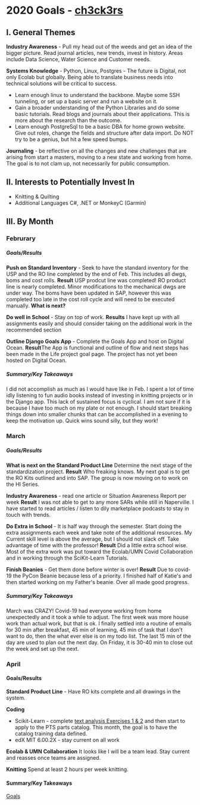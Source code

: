 # 2020 Goals - [ch3ck3rs](https://github.com/ch3ck3rs)

## I. General Themes

**Industry Awareness** - Pull my head out of the weeds and get an idea of the bigger picture.  Read journal articles, new trends, invest in history.  Areas include Data Science, Water Science and Customer needs. 

**Systems Knowledge** - Python, Linux, Postgres - The future is Digital, not only Ecolab but globally.  Being able to translate business needs into technical solutions will be critical to success.  
* Learn enough linux to understand the backbone.  Maybe some SSH tunneling, or set up a basic server and run a website on it. 
* Gain a broader understanding of the Python Libraries and do some basic tutorials.  Read blogs and journals about their applications.  This is more about the research than the outcome.
* Learn enough PostgreSql to be a basic DBA for home grown website.  Give out roles, change the fields and structure after data import.  Do NOT try to be a genius, but hit a few speed bumps. 

**Journaling** - be reflective on all the changes and new challenges that are arising from start a masters, moving to a new state and working from home.  The goal is to not clam up, not necessarily for public consumption. 

## II. Interests to Potentially Invest In

* Knitting & Quilting
* Additional Languages C#, .NET or MonkeyC (Garmin)

## III. By Month

### Februrary

##### Goals/Results

**Push on Standard Inventory** - Seek to have the standard inventory for the USP and the RO line completed by the end of Feb.  This includes all dwgs, boms and cost rolls.   **Result** USP prodcut line was completed! RO product line is nearly completed. Minor modifications to the mechanical dwgs are under way.  The boms have been updated in SAP, however this was completed too late in the cost roll cycle and will need to be executed manually. **What is next?**

**Do well in School** - Stay on top of work.  **Results** I have kept up with all assignments easily and should consider taking on the additional work in the recommended section

**Outline Django Goals App** - Complete the Goals App and host on Digital Ocean.  **Result**The App is functional and outline of flow and next steps has been made in the Life project goal page.  The project has not yet been hosted on Digital Ocean.

##### Summary/Key Takeaways

I did not accomplish as much as I would have like in Feb.  I spent a lot of time idly listening to fun audio books instead of investing in knitting projects or in the Django app.  This lack of sustained focus is cyclical.  I am not sure if it is because I have too much on my plate or not enough.  I should start breaking things down into smaller chunks that can be accomplished in a evening to keep the motivation up. Quick wins sound silly, but they work!

### March

##### Goals/Results

**What is next on the Standard Product Line**  Determine the next stage of the standardization project.  **Result** Who freaking knows.  My next goal is to get the RO Kits outlined and into SAP.  The group is now moving on to work on the HI Series. 

**Industry Awareness** - read one article or Situation Awareness Report per week  **Result**  I was not able to get to any more SARs while still in Naperville.   I have started to read articles / listen to dily marketplace podcasts to stay in touch with trends. 

**Do Extra in School** - It is half way through the semester.  Start doing the extra assignments each week and take note of the additional resources.  My Current skill level is above the average, but I should not slack off.  Take advantage of time with the professor!  **Result** Did a little extra school wise.  Most of the extra work was put toward the Ecolab/UMN Covid Collaboration and in working through the SciKit-Learn Tutorials. 

**Finish Beanies** - Get them done before winter is over!  **Result** Due to covid-19 the PyCon Beanie because less of a priority.  I finished half of Katie's and then started working on my Father's beanie. Over all made good progress. 

##### Summary/Key Takeaways

March was CRAZY!  Covid-19 had everyone working from home unexpectedly and it took a while to adjust.  The first week was more house work than actual work, but that is ok.  I finally settled into a routine of emails for 30 min after breakfast, 45 min of learning, 45 min of task that I don't want to do, then the what ever else is on my todo list.  The last 15 min of the day are used to plan out the next day.  On Friday, it is 30-40 min to close out the week and set up the next. 

### April 

#### Goals/Results

**Standard Product Line** - Have RO kits complete and all drawings in the system.

**Coding**

- Scikit-Learn - complete [text analysis Exercises 1 & 2](https://scikit-learn.org/stable/tutorial/text_analytics/working_with_text_data.html) and then start to apply to the PTS parts catalog.  This month, the goal is to have the catalog training data defined. 
- edX MIT 6.00.2X - stay current on all work

**Ecolab & UMN Collaboration** It looks like I will be a team lead.  Stay current and reasses once teams are assigned. 

**Knitting**  Spend at least 2 hours per week knitting.


#### Summary/Key Takeaways



[Goals](https://ch3ck3rs.github.io/knowledge_base/goals)